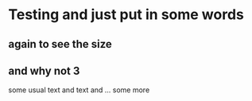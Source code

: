# Testing and just put in some words
## again to see the size
## and why not 3
some usual text and text and ...
some more

